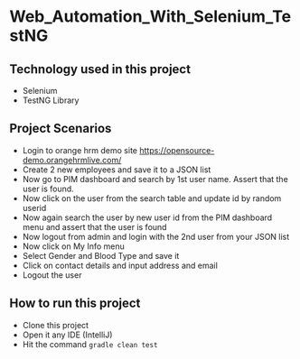 # Web_Automation_With_Selenium_TestNG

## Technology used in this project
- Selenium
- TestNG Library

## Project Scenarios
- Login to orange hrm demo site
https://opensource-demo.orangehrmlive.com/
- Create 2 new employees and save it to a JSON list
- Now go to PIM dashboard and search by 1st user name. Assert that the user is found.
- Now click on the user from the search table and update id by random userid
- Now again search the user by new user id from the PIM dashboard menu and assert that the user is found
- Now logout from admin and login with the 2nd user from your JSON list
- Now click on My Info menu
- Select Gender and Blood Type and save it
- Click on contact details and input address and email
- Logout the user

## How to run this project
- Clone this project
- Open it any IDE (IntelliJ)
- Hit the command `gradle clean test`
